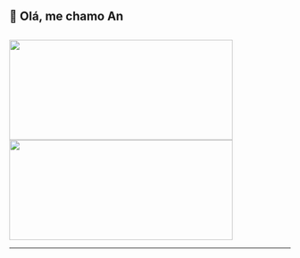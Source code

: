 ## 👋 Olá, me chamo An

  ##
<div>
  <a href="https://github.com/krittz">
  <img width="400px" height="180em" src="https://github-readme-stats.vercel.app/api?username=neverzitha&show_icons=true&theme=dracula&include_all_commits=true&count_private=true"/>
  <img width="400px" height="180em" src="https://github-readme-stats.vercel.app/api/top-langs/?username=neverzitha&layout=compact&langs_count=7&theme=panda"/>
</div>
   <hr>
  <div style="display: inline_block"><br>
</div>

  

